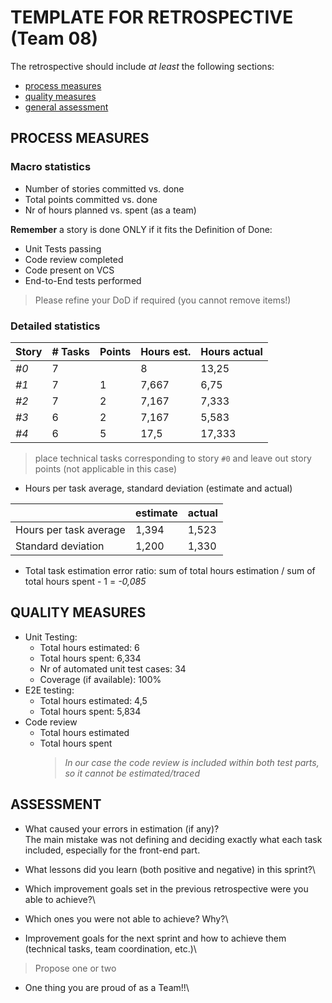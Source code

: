 # TEMPLATE FOR RETROSPECTIVE (Team 08)

The retrospective should include _at least_ the following
sections:

- [process measures](#process-measures)
- [quality measures](#quality-measures)
- [general assessment](#assessment)

## PROCESS MEASURES

### Macro statistics

- Number of stories committed vs. done
- Total points committed vs. done
- Nr of hours planned vs. spent (as a team)

**Remember** a story is done ONLY if it fits the Definition of Done:

- Unit Tests passing
- Code review completed
- Code present on VCS
- End-to-End tests performed

> Please refine your DoD if required (you cannot remove items!)

### Detailed statistics

| Story | # Tasks | Points | Hours est. | Hours actual |
| ----- | ------- | ------ | ---------- | ------------ |
| _#0_  | 7       |        | 8          | 13,25        |
| _#1_  | 7       | 1      | 7,667      | 6,75         |
| _#2_  | 7       | 2      | 7,167      | 7,333        |
| _#3_  | 6       | 2      | 7,167      | 5,583        |
| _#4_  | 6       | 5      | 17,5       | 17,333       |

> place technical tasks corresponding to story `#0` and leave out story points (not applicable in this case)

- Hours per task average, standard deviation (estimate and actual)

|                        | estimate | actual |
| ---------------------- | -------- | ------ |
| Hours per task average | 1,394    | 1,523  |
| Standard deviation     | 1,200    | 1,330  |

- Total task estimation error ratio: sum of total hours estimation / sum of total hours spent - 1 = _-0,085_

## QUALITY MEASURES

- Unit Testing:
  - Total hours estimated: 6
  - Total hours spent: 6,334
  - Nr of automated unit test cases: 34
  - Coverage (if available): 100%
- E2E testing:
  - Total hours estimated: 4,5
  - Total hours spent: 5,834
- Code review
  - Total hours estimated
  - Total hours spent
    > _In our case the code review is included within both test parts, so it cannot be estimated/traced_

## ASSESSMENT

- What caused your errors in estimation (if any)?\
  The main mistake was not defining and deciding exactly what each task included, especially for the front-end part.

- What lessons did you learn (both positive and negative) in this sprint?\


- Which improvement goals set in the previous retrospective were you able to achieve?\
- Which ones you were not able to achieve? Why?\

- Improvement goals for the next sprint and how to achieve them (technical tasks, team coordination, etc.)\

> Propose one or two

- One thing you are proud of as a Team!!\

